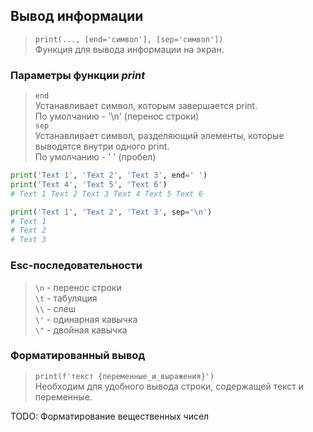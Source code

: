 ## Вывод информации

> <code>print(..., [end='символ'], [sep='символ'])</code>\
> Функция для вывода информации на экран.

### Параметры функции *print*
> `end`\
> Устанавливает символ, которым завершается print.\
> По умолчанию - '\n' (перенос строки)\
> `sep`\
> Устанавливает символ, разделяющий элементы, которые выводятся внутри одного print.\
> По умолчанию - ' ' (пробел)

```python
print('Text 1', 'Text 2', 'Text 3', end=' ')
print('Text 4', 'Text 5', 'Text 6')
# Text 1 Text 2 Text 3 Text 4 Text 5 Text 6

print('Text 1', 'Text 2', 'Text 3', sep='\n')
# Text 1
# Text 2
# Text 3
```

### Esc-последовательности
> `\n` - перенос строки\
> `\t` - табуляция\
> `\\` - слеш\
> `\'` - одинарная кавычка\
> `\"` - двойная кавычка

### Форматированный вывод
> <code>print(f'текст {переменные_и_выражения}')</code>\
> Необходим для удобного вывода строки, содержащей текст и переменные.

TODO: Форматирование вещественных чисел
